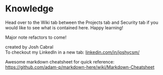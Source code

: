 # Knowledge

Head over to the Wiki tab between the Projects tab and Security tab if you would like to see what is contained here. Happy learning!

Major note refactors to come!

created by Josh Cabral <br>
To checkout my LinkedIn in a new tab: <a href="https://www.linkedin.com/in/joshycsm/" target="_blank">linkedin.com/in/joshycsm/</a>

Awesome markdown cheatsheet for quick reference: https://github.com/adam-p/markdown-here/wiki/Markdown-Cheatsheet
